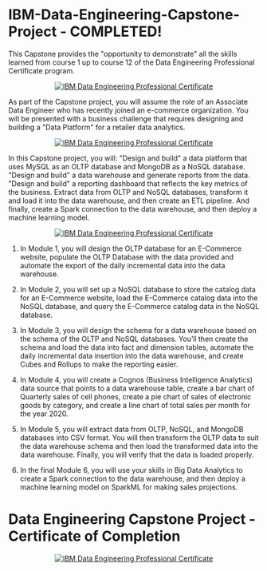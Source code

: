 # IBM-Data-Engineering-Capstone-Project - COMPLETED!


This Capstone provides the "opportunity to demonstrate" all the skills learned from course 1 up to course 12 of the Data Engineering Professional Certificate program.  

<p style="text-align:center">
    <a href="https://www.coursera.org/learn/data-enginering-capstone-project?specialization=ibm-data-engineer" target="_blank">
    <img src="https://github.com/erwinpasia/IBM-Data-Engineering-Capstone-Project/blob/main/images/Data%20Engineering%20Capstone%20Project%20-%20Time%20To%20Demonstrate.png" alt="IBM Data Engineering Professional Certificate"  />
    </a>
</p>

As part of the Capstone project, you will assume the role of an Associate Data Engineer who has recently joined an e-commerce organization. You will be presented with a business challenge that requires designing and building a "Data Platform" for a retailer data analytics. 

<p style="text-align:center">
    <a href="https://www.coursera.org/learn/data-enginering-capstone-project?specialization=ibm-data-engineer" target="_blank">
    <img src="https://github.com/erwinpasia/IBM-Data-Engineering-Capstone-Project/blob/main/images/Data%20Engineering%20Capstone%20Project%20-%20Data%20Platform%20Architecture.png" alt="IBM Data Engineering Professional Certificate"  />
    </a>
</p>

In this Capstone project, you will: "Design and build" a data platform that uses MySQL as an OLTP database and MongoDB as a NoSQL database. "Design and build" a data warehouse and generate reports from the data. "Design and build" a reporting dashboard that reflects the key metrics of the business. Extract data from OLTP and NoSQL databases, transform it and load it into the data warehouse, and then create an ETL pipeline. And finally, create a Spark connection to the data warehouse, and then deploy a machine learning model. 

<p style="text-align:center">
    <a href="https://www.coursera.org/learn/data-enginering-capstone-project?specialization=ibm-data-engineer" target="_blank">
    <img src="https://github.com/erwinpasia/IBM-Data-Engineering-Capstone-Project/blob/main/images/Data%20Engineering%20Capstone%20Project%20-%20Tasks%20To%20Perform.png" alt="IBM Data Engineering Professional Certificate"  />
    </a>
</p>

1. In Module 1, you will design the OLTP database for an E-Commerce website, populate the OLTP Database with the data provided and automate the export of the daily incremental data into the data warehouse. 

2. In Module 2, you will set up a NoSQL database to store the catalog data for an E-Commerce website, load the E-Commerce catalog data into the NoSQL database, and query the E-Commerce catalog data in the NoSQL database. 

3. In Module 3, you will design the schema for a data warehouse based on the schema of the OLTP and NoSQL databases. You’ll then create the schema and load the data into fact and dimension tables, automate the daily incremental data insertion into the data warehouse, and create Cubes and Rollups to make the reporting easier. 

4. In Module 4, you will create a Cognos (Business Intelligence Analytics) data source that points to a data warehouse table, create a bar chart of Quarterly sales of cell phones, create a pie chart of sales of electronic goods by category, and create a line chart of total sales per month for the year 2020. 

5. In Module 5, you will extract data from OLTP, NoSQL, and MongoDB databases into CSV format. You will then transform the OLTP data to suit the data warehouse schema and then load the transformed data into the data warehouse. Finally, you will verify that the data is loaded properly. 

6. In the final Module 6, you will use your skills in Big Data Analytics to create a Spark connection to the data warehouse, and then deploy a machine learning model on SparkML for making sales projections. 

# Data Engineering Capstone Project - Certificate of Completion

<p style="text-align:center">
    <a href="https://www.coursera.org/account/accomplishments/verify/LAWSR5DZFP5D" target="_blank">
    <img src="https://github.com/erwinpasia/IBM-Data-Engineering-Capstone-Project/blob/main/images/Data%20Engineering%20Capstone%20Project%20-%20Certificate%20Of%20Completion.png" alt="IBM Data Engineering Professional Certificate"  />
    </a>
</p>
